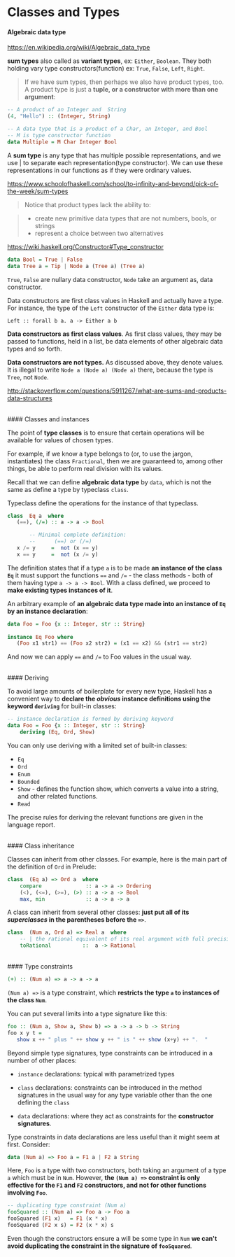 # Classes and Types

#### Algebraic data type

https://en.wikipedia.org/wiki/Algebraic_data_type

**sum types** also called as **variant types**, ex: `Either`, `Boolean`. They both holding vary type constructors(function) ex: `True`, `False`, `Left`, `Right`.

> If we have sum types, then perhaps we also have product types, too. A product type is just a **tuple, or a constructor with more than one argument**:

```haskell
-- A product of an Integer and  String
(4, "Hello") :: (Integer, String)

-- A data type that is a product of a Char, an Integer, and Bool
-- M is type constructor function
data Multiple = M Char Integer Bool
```

A **sum type** is any type that has multiple possible representations, and we use | to separate each representation(type constructor). We can use these representations in our functions as if they were ordinary values.

https://www.schoolofhaskell.com/school/to-infinity-and-beyond/pick-of-the-week/sum-types

>Notice that product types lack the ability to:

> - create new primitive data types that are not numbers, bools, or strings
> - represent a choice between two alternatives

https://wiki.haskell.org/Constructor#Type_constructor

```haskell
data Bool = True | False
data Tree a = Tip | Node a (Tree a) (Tree a)
```

`True`, `False` are nullary data constructor, `Node` take an argument as, data constructor.

Data constructors are first class values in Haskell and actually have a type. For instance, the type of the `Left` constructor of the `Either` data type is:

```
Left :: forall b a. a -> Either a b
```

**Data constructors as first class values**. As first class values, they may be passed to functions, held in a list, be data elements of other algebraic data types and so forth.

**Data constructors are not types.** As discussed above, they denote values. It is illegal to write `Node a (Node a) (Node a)` there, because the type is `Tree`, not `Node`.

http://stackoverflow.com/questions/5911267/what-are-sums-and-products-data-structures

<br>
#### Classes and instances

The point of **type classes** is to ensure that certain operations will be available for values of chosen types. 

For example, if we know a type belongs to (or, to use the jargon, instantiates) the class `Fractional`, then we are guaranteed to, among other things, be able to perform real division with its values.

Recall that we can define **algebraic data type** by `data`, which is not the same as define a type by typeclass `class`.

Typeclass define the operations for the instance of that typeclass.

```haskell
class  Eq a  where
   (==), (/=) :: a -> a -> Bool

       -- Minimal complete definition:
       --      (==) or (/=)
   x /= y     =  not (x == y)
   x == y     =  not (x /= y)
```

The definition states that if a type `a` is to be made **an instance of the class `Eq`** it must support the functions `==` and `/=` - the class methods - both of them having type `a -> a -> Bool`. With a class defined, we proceed to **make existing types instances of it**. 

An arbitrary example of **an algebraic data type made into an instance of `Eq` by an instance declaration**:

```haskell
data Foo = Foo {x :: Integer, str :: String}
 
instance Eq Foo where
   (Foo x1 str1) == (Foo x2 str2) = (x1 == x2) && (str1 == str2)
```

And now we can apply `==` and `/=` to Foo values in the usual way.

<br>
#### Deriving

To avoid large amounts of boilerplate for every new type, Haskell has a convenient way to **declare the *obvious* instance definitions using the keyword `deriving`** for built-in classes:

```haskell
-- instance declaration is formed by deriving keyword
data Foo = Foo {x :: Integer, str :: String}
    deriving (Eq, Ord, Show)
```

You can only use deriving with a limited set of built-in classes:

- `Eq`
- `Ord`
- `Enum`
- `Bounded`
- `Show` - defines the function show, which converts a value into a string, and other related functions.
- `Read` 

The precise rules for deriving the relevant functions are given in the language report.

<br>
#### Class inheritance

Classes can inherit from other classes. For example, here is the main part of the definition of `Ord` in Prelude:

```haskell
class  (Eq a) => Ord a  where
    compare              :: a -> a -> Ordering
    (<), (<=), (>=), (>) :: a -> a -> Bool
    max, min             :: a -> a -> a
```

A class can inherit from several other classes: **just put all of its *superclasses* in the parentheses before the `=>`**.

```haskell
class  (Num a, Ord a) => Real a  where
    -- | the rational equivalent of its real argument with full precision
    toRational          ::  a -> Rational
```

<br>
#### Type constraints

```haskell
(+) :: (Num a) => a -> a -> a
```

`(Num a) =>` is a type constraint, which **restricts the type `a` to instances of the class `Num`**.

You can put several limits into a type signature like this:

```haskell
foo :: (Num a, Show a, Show b) => a -> a -> b -> String
foo x y t = 
   show x ++ " plus " ++ show y ++ " is " ++ show (x+y) ++ ".  " 
```

Beyond simple type signatures, type constraints can be introduced in a number of other places:

- `instance` declarations: typical with parametrized types

- `class` declarations: constraints can be introduced in the method signatures in the usual way for any type variable other than the one defining the `class`

- `data` declarations: where they act as constraints for the **constructor signatures**.

Type constraints in data declarations are less useful than it might seem at first. Consider:

```haskell
data (Num a) => Foo a = F1 a | F2 a String
```

Here, `Foo` is a type with two constructors, both taking an argument of a type `a` which must be in `Num`. However, **the `(Num a) =>` constraint is only effective for the `F1` and `F2` constructors, and not for other functions involving `Foo`**.

```haskell
-- duplicating type constraint (Num a)
fooSquared :: (Num a) => Foo a -> Foo a
fooSquared (F1 x)   = F1 (x * x)
fooSquared (F2 x s) = F2 (x * x) s
```

Even though the constructors ensure a will be some type in `Num` **we can't avoid duplicating the constraint in the signature of `fooSquared`**.
